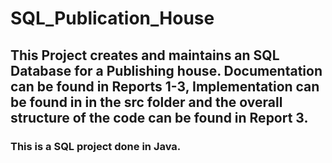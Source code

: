 # SQL_Publication_House
## This Project creates and maintains an SQL Database for a Publishing house. Documentation can be found in Reports 1-3, Implementation can be found in in the src folder and the overall structure of the code can be found in Report 3.
### This is a SQL project done in Java.

